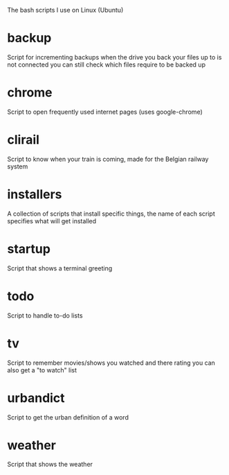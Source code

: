 The bash scripts I use on Linux (Ubuntu)

# backup
Script for incrementing backups
when the drive you back your files up to is not connected you can still check which files require to be backed up

# chrome
Script to open frequently used internet pages (uses google-chrome)

# clirail
Script to know when your train is coming, made for the Belgian railway system

# installers
A collection of scripts that install specific things, the name of each script specifies what will get installed

# startup
Script that shows a terminal greeting

# todo
Script to handle to-do lists

# tv
Script to remember movies/shows you watched and there rating
you can also get a "to watch" list

# urbandict
Script to get the urban definition of a word

# weather
Script that shows the weather

